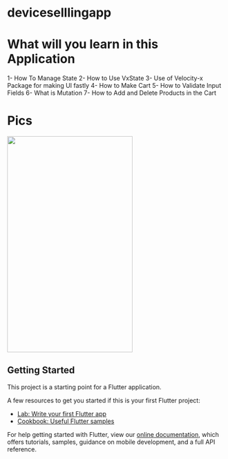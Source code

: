 # deviceselllingapp

# What will you learn in this Application

1- How To Manage State
2- How to Use VxState
3- Use of Velocity-x Package for making UI fastly
4- How to Make Cart
5- How to Validate Input Fields
6- What is Mutation
7- How to Add and Delete Products in the Cart

# Pics

<img src="https://user-images.githubusercontent.com/73787635/134221092-ae863618-77a4-4676-9c2c-a2d117ef44e5.jpeg" height = 500 width = 290/>

## Getting Started

This project is a starting point for a Flutter application.

A few resources to get you started if this is your first Flutter project:

- [Lab: Write your first Flutter app](https://flutter.dev/docs/get-started/codelab)
- [Cookbook: Useful Flutter samples](https://flutter.dev/docs/cookbook)

For help getting started with Flutter, view our
[online documentation](https://flutter.dev/docs), which offers tutorials,
samples, guidance on mobile development, and a full API reference.
